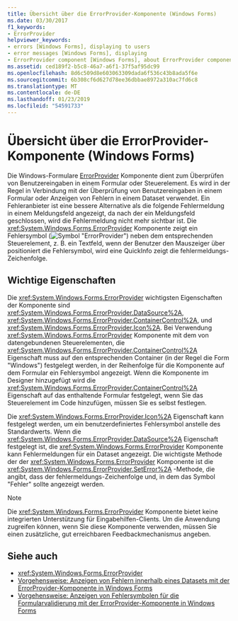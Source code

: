 ```yaml
---
title: Übersicht über die ErrorProvider-Komponente (Windows Forms)
ms.date: 03/30/2017
f1_keywords:
- ErrorProvider
helpviewer_keywords:
- errors [Windows Forms], displaying to users
- error messages [Windows Forms], displaying
- ErrorProvider component [Windows Forms], about ErrorProvider component
ms.assetid: ced189f2-b5c8-46a7-a6f1-37f5af95dc99
ms.openlocfilehash: 8d6c509d8e603063309dada6f536c43b8ada5f6e
ms.sourcegitcommit: 6b308cf6d627d78ee36dbbae8972a310ac7fd6c8
ms.translationtype: MT
ms.contentlocale: de-DE
ms.lasthandoff: 01/23/2019
ms.locfileid: "54591733"
---
```

# <a name="errorprovider-component-overview-windows-forms"></a>Übersicht über die ErrorProvider-Komponente (Windows Forms)
Die Windows-Formulare [ErrorProvider](../../../../docs/framework/winforms/controls/errorprovider-component-windows-forms.md) Komponente dient zum Überprüfen von Benutzereingaben in einem Formular oder Steuerelement. Es wird in der Regel in Verbindung mit der Überprüfung von Benutzereingaben in einem Formular oder Anzeigen von Fehlern in einem Dataset verwendet. Ein Fehleranbieter ist eine bessere Alternative als die folgende Fehlermeldung in einem Meldungsfeld angezeigt, da nach der ein Meldungsfeld geschlossen, wird die Fehlermeldung nicht mehr sichtbar ist. Die <xref:System.Windows.Forms.ErrorProvider> Komponente zeigt ein Fehlersymbol (![Symbol "ErrorProvider"](../../../../docs/framework/winforms/controls/media/vberrorprovidericon.gif "VbErrorProviderIcon")) neben dem entsprechenden Steuerelement, z. B. ein Textfeld, wenn der Benutzer den Mauszeiger über positioniert die Fehlersymbol, wird eine QuickInfo zeigt die fehlermeldungs-Zeichenfolge.  
  
## <a name="key-properties"></a>Wichtige Eigenschaften  
 Die <xref:System.Windows.Forms.ErrorProvider> wichtigsten Eigenschaften der Komponente sind <xref:System.Windows.Forms.ErrorProvider.DataSource%2A>, <xref:System.Windows.Forms.ErrorProvider.ContainerControl%2A>, und <xref:System.Windows.Forms.ErrorProvider.Icon%2A>. Bei Verwendung <xref:System.Windows.Forms.ErrorProvider> Komponente mit dem von datengebundenen Steuerelementen, die <xref:System.Windows.Forms.ErrorProvider.ContainerControl%2A> Eigenschaft muss auf den entsprechenden Container (in der Regel die Form "Windows") festgelegt werden, in der Reihenfolge für die Komponente auf dem Formular ein Fehlersymbol angezeigt. Wenn die Komponente im Designer hinzugefügt wird die <xref:System.Windows.Forms.ErrorProvider.ContainerControl%2A> Eigenschaft auf das enthaltende Formular festgelegt, wenn Sie das Steuerelement im Code hinzufügen, müssen Sie es selbst festlegen.  
  
 Die <xref:System.Windows.Forms.ErrorProvider.Icon%2A> Eigenschaft kann festgelegt werden, um ein benutzerdefiniertes Fehlersymbol anstelle des Standardwerts. Wenn die <xref:System.Windows.Forms.ErrorProvider.DataSource%2A> Eigenschaft festgelegt ist, die <xref:System.Windows.Forms.ErrorProvider> Komponente kann Fehlermeldungen für ein Dataset angezeigt. Die wichtigste Methode der der <xref:System.Windows.Forms.ErrorProvider> Komponente ist die <xref:System.Windows.Forms.ErrorProvider.SetError%2A> -Methode, die angibt, dass der fehlermeldungs-Zeichenfolge und, in dem das Symbol "Fehler" sollte angezeigt werden.  
  
> [!NOTE]
>  Die <xref:System.Windows.Forms.ErrorProvider> Komponente bietet keine integrierten Unterstützung für Eingabehilfen-Clients. Um die Anwendung zugreifen können, wenn Sie diese Komponente verwenden, müssen Sie einen zusätzliche, gut erreichbaren Feedbackmechanismus angeben.  
  
## <a name="see-also"></a>Siehe auch
- <xref:System.Windows.Forms.ErrorProvider>
- [Vorgehensweise: Anzeigen von Fehlern innerhalb eines Datasets mit der ErrorProvider-Komponente in Windows Forms](../../../../docs/framework/winforms/controls/view-errors-within-a-dataset-with-wf-errorprovider-component.md)
- [Vorgehensweise: Anzeigen von Fehlersymbolen für die Formularvalidierung mit der ErrorProvider-Komponente in Windows Forms](../../../../docs/framework/winforms/controls/display-error-icons-for-form-validation-with-wf-errorprovider.md)

